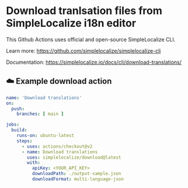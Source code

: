 # Download tranlsation files from SimpleLocalize i18n editor

This Github Actions uses official and open-source SimpleLocalize CLI.

Learn more: https://github.com/simplelocalize/simplelocalize-cli

Documentation: https://simplelocalize.io/docs/cli/download-translations/

## ☁️ Example download action

```yml
name: 'Download translations'
on:
  push:
    branches: [ main ]

jobs:
  build:
    runs-on: ubuntu-latest
    steps:
      - uses: actions/checkout@v2
      - name: Download translations
        uses: simplelocalize/download@latest
        with:
          apiKey: <YOUR_API_KEY>
          downloadPath: ./output-sample.json
          downloadFormat: multi-language-json
```
